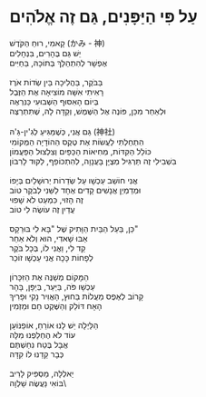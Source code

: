 # עַל פִּי הַיַּפָּנִים, גַּם זֶה אֱלֹהִים

קָאמִי, רוּחַ הַקֹּדֶשׁ (かみ - 神)\
יֵשׁ גַּם בֶּהָרִים, בִּנְחָלִים\
אֶפְשָׁר לְהִתְהַלֵּךְ בְּתוֹכָהּ, בַּחַיִּים\
\
בַּבֹּקֶר, בַּהֲלִיכָה בֵּין שְׂדוֹת אֹרֶז\
רָאִיתִי אִשָּׁה מוֹצִיאָה אֶת הַזֶּבֶל\
בְּיוֹם הָאִסּוּף הַשְּׁבוּעִי כַּנִּרְאֶה\
וּלְאַחַר מִכֵּן, פּוֹנֶה אֶל הַשֶּׁמֶשׁ, וְקַדָּה לָהּ, שֶׁתִּתְרַצֶּה\
\
גַּם אֲנִי, כְּשֶׁמַּגִּיעַ לְגִ'ין-גַּ'הּ (神社)\
הִתְחַלְתִּי לַעֲשׂוֹת אֶת טֶקֶס הַהוֹדָיָה הַמְּקוֹמִי\
כּוֹלֵל הַקִּדּוֹת, מְחִיאוֹת הַכַּפַּיִם וְצִלְצוּל הַפַּעֲמוֹן\
בִּשְׁבִילִי זֶה תַּרְגִּיל מְצֻיָּן בָּעֲנָוָה, לְהִתְכּוֹפֵף, לַקּוּד לָרִבּוֹן\
\
אֲנִי חוֹשֵׁב עַכְשָׁו עַל שְׂדֵרוֹת יְרוּשָׁלַיִם בְּיָפוֹ\
וּמְדַמְיֵן אֲנָשִׁים קָדִים אֶחָד לַשֵּׁנִי לְבֹקֶר טוֹב\
זֶה הָזוּי, כִּמְעַט לֹא שָׁפוּי\
עֲדַיִן זֶה עוֹשֶׂה לִי טוֹב\
\
כֵּן, בַּעַל הַבַּיִת הַוָּתִיק שֶׁל "בָּא לִי בּוּרֵקָס"\
אַבּוּ שָׁאדִי, הוּא וְלֹא אַחֵר\
קַד לִי, וַאֲנִי לוֹ, בְּכָל בֹּקֶר\
לְפָחוֹת כָּכָה אֲנִי עַכְשָׁו זוֹכֵר\
\
הַמָּקוֹם מְשַׁנֶּה אֶת הַזִּכָּרוֹן\
עַכְשָׁו פֹּה, בַּיַּעַר, בְּיַפָּן, בָּהָר\
קָרוֹב לְאֶפֶס מַעֲלוֹת בַּחוּץ, הָאֲוִיר נָקִי וּפָרִיךְ\
הָאָח דּוֹלֵק וְהַשֶּׁקֶט חַם וּמַזְמִין\
\
הַלַּיְלָה יֵשׁ לָנוּ אוֹרֵחַ, אוֹפַנּוֹעָן\
עוֹד לֹא הֶחְלַפְנוּ מִלָּה\
אֲבָל בֶּטַח נִחַשְׁתֶּם\
כְּבָר קֵדֵנוּ לוֹ קִדָּה\
\
יַאלְלָה, מַסְפִּיק לָרִיב\
בּוֹאִי נַעֲשֶׂה שַׁלְוָה\
